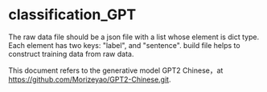 # classification_GPT
The raw data file should be a json file with a list whose element is dict type. 
Each element has two keys: "label", and "sentence".
build file helps to construct training data from raw data.

This document refers to the generative model GPT2 Chinese，at https://github.com/Morizeyao/GPT2-Chinese.git.
